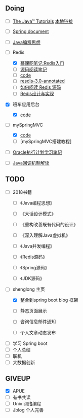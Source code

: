 ## Doing
- [ ] [The Java™ Tutorials](https://docs.oracle.com/javase/tutorial/)    [本地链接](/home/linyk3/Downloads/tutorial/index.html) 
- [ ] [Spring document](https://spring.io/projects/spring-framework)
- [ ] [Java编程思想](./ThinkInJava/ThinkInJava.md) 
  
- [ ] Redis
  - [x] [慕课网笔记:Redis入门](./Redis/Redis入门.md)
  - [ ] [源码阅读笔记](./Redis/Redis源码阅读笔记.md)
  - [ ] [code](https://github.com/antirez/redis)
  - [ ] [resdis-3.0-annotated](https://github.com/huangz1990/redis-3.0-annotated)
  - [ ] [如何阅读 Redis 源码](http://blog.huangz.me/diary/2014/how-to-read-redis-source-code.html)
  - [ ] [Redis设计与实现](http://redisbook.com/)
- [x] 班车应用后台
  - [x] [code](https://github.com/lyk2655/BusServer.git)

- [ ] mySpringMVC
  - [x] [code](https://github.com/lyk2655/mySpringMVC.git)
  - [ ] [mySpringMVC搭建教程]
  
- [ ] [Oracle执行计划学习笔记](./Oracle执行计划.md)

- [ ] [Java回调机制解读](./notes/Java回调机制解读.md)
## TODO
- [ ] 2018书籍
  - [ ] 《Java编程思想》
  - [ ] 《大话设计模式》
  - [ ] 《重构改善既有代码的设计》
  - [ ] 《深入理解Java虚拟机》
  - [ ] 《Java并发编程》
  - [ ] 《Redis源码》 
  - [ ] 《Spring源码》
  - [ ] 《JDK源码》
  
  
- [ ] shenglong 主页
  - [x] 整合到spring boot blog 框架 
  - [ ] 静态页面展示
  - [ ] 咨询信息邮件通知
  - [ ] 个人文章动态发布
  
  
- [ ] 学习 Spring boot
- [ ] 个人总结
- [ ] 联机
- [ ] 大数据创新

## GIVEUP
- [x] APUE
- [ ] 有书共读
- [ ] Unix 网络编程
- [ ] Jblog 个人完善
